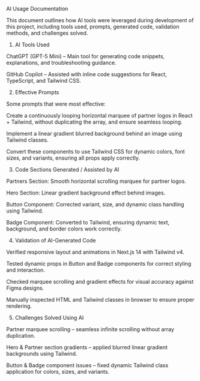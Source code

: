 AI Usage Documentation

This document outlines how AI tools were leveraged during development of this project, including tools used, prompts, generated code, validation methods, and challenges solved.

1. AI Tools Used

ChatGPT (GPT-5 Mini) – Main tool for generating code snippets, explanations, and troubleshooting guidance.

GitHub Copilot – Assisted with inline code suggestions for React, TypeScript, and Tailwind CSS.

2. Effective Prompts

Some prompts that were most effective:

Create a continuously looping horizontal marquee of partner logos in React + Tailwind, without duplicating the array, and ensure seamless looping.

Implement a linear gradient blurred background behind an image using Tailwind classes.

Convert these components to use Tailwind CSS for dynamic colors, font sizes, and variants, ensuring all props apply correctly.

3. Code Sections Generated / Assisted by AI

Partners Section: Smooth horizontal scrolling marquee for partner logos.

Hero Section: Linear gradient background effect behind images.

Button Component: Corrected variant, size, and dynamic class handling using Tailwind.

Badge Component: Converted to Tailwind, ensuring dynamic text, background, and border colors work correctly.

4. Validation of AI-Generated Code

Verified responsive layout and animations in Next.js 14 with Tailwind v4.

Tested dynamic props in Button and Badge components for correct styling and interaction.

Checked marquee scrolling and gradient effects for visual accuracy against Figma designs.

Manually inspected HTML and Tailwind classes in browser to ensure proper rendering.

5. Challenges Solved Using AI

Partner marquee scrolling – seamless infinite scrolling without array duplication.

Hero & Partner section gradients – applied blurred linear gradient backgrounds using Tailwind.

Button & Badge component issues – fixed dynamic Tailwind class application for colors, sizes, and variants.
